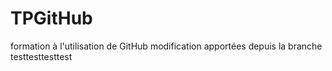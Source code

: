 # TPGitHub
formation à l'utilisation de GitHub
modification apportées depuis la branche
testtesttesttest
